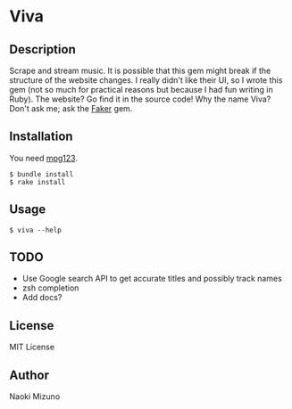 # Viva
## Description
Scrape and stream music. It is possible that this gem might break if the
structure of the website changes. I really didn't like their UI, so I wrote
this gem (not so much for practical reasons but because I had fun writing in
Ruby). The website? Go find it in the source code! Why the name Viva? Don't
ask me; ask the [Faker](https://github.com/stympy/faker) gem.

## Installation
You need [mpg123](http://www.mpg123.de/).

    $ bundle install
    $ rake install

## Usage

```
$ viva --help
```

## TODO
* Use Google search API to get accurate titles and possibly track names
* zsh completion
* Add docs?

## License
MIT License

## Author
Naoki Mizuno
